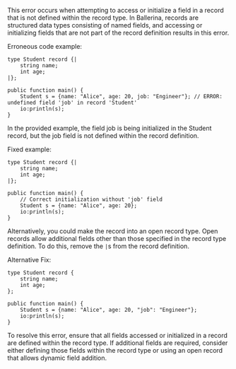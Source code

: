 This error occurs when attempting to access or initialize a field in a record that is not defined within the record type. In Ballerina, records are structured data types consisting of named fields, and accessing or initializing fields that are not part of the record definition results in this error.

Erroneous code example:
```
type Student record {|
    string name;
    int age;
|};

public function main() {
    Student s = {name: "Alice", age: 20, job: "Engineer"}; // ERROR: undefined field 'job' in record 'Student'
    io:println(s);
}
```

In the provided example, the field job is being initialized in the Student record, but the job field is not defined within the record definition.

Fixed example:
```
type Student record {|
    string name;
    int age;
|};

public function main() {
    // Correct initialization without 'job' field
    Student s = {name: "Alice", age: 20};
    io:println(s);
}
```

Alternatively, you could make the record into an open record type. Open records allow additional fields other than those specified in the record type definition. To do this, remove the `|`s from the record definition.

Alternative Fix:
```
type Student record {
    string name;
    int age;
};

public function main() {
    Student s = {name: "Alice", age: 20, "job": "Engineer"};
    io:println(s);
}
```

To resolve this error, ensure that all fields accessed or initialized in a record are defined within the record type. If additional fields are required, consider either defining those fields within the record type or using an open record that allows dynamic field addition.
